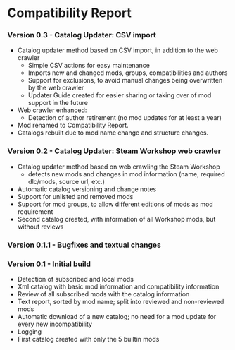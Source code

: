# Compatibility Report

### Version 0.3 - Catalog Updater: CSV import
* Catalog updater method based on CSV import, in addition to the web crawler
  - Simple CSV actions for easy maintenance  
  - Imports new and changed mods, groups, compatibilities and authors
  - Support for exclusions, to avoid manual changes being overwritten by the web crawler
  - Updater Guide created for easier sharing or taking over of mod support in the future
* Web crawler enhanced:
  - Detection of author retirement (no mod updates for at least a year)
* Mod renamed to Compatibility Report. 
* Catalogs rebuilt due to mod name change and structure changes.

### Version 0.2 - Catalog Updater: Steam Workshop web crawler
* Catalog updater method based on web crawling the Steam Workshop
  - detects new mods and changes in mod information (name, required dlc/mods, source url, etc.)
* Automatic catalog versioning and change notes
* Support for unlisted and removed mods
* Support for mod groups, to allow different editions of mods as mod requirement
* Second catalog created, with information of all Workshop mods, but without reviews

### Version 0.1.1 - Bugfixes and textual changes

### Version 0.1 - Initial build
* Detection of subscribed and local mods
* Xml catalog with basic mod information and compatibility information
* Review of all subscribed mods with the catalog information
* Text report, sorted by mod name; split into reviewed and non-reviewed mods
* Automatic download of a new catalog; no need for a mod update for every new incompatibility
* Logging
* First catalog created with only the 5 builtin mods